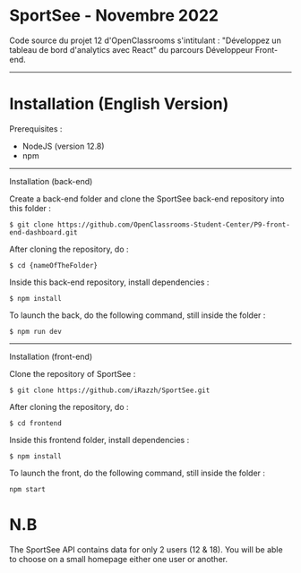 # SportSee - Novembre 2022

Code source du projet 12 d'OpenClassrooms s'intitulant : "Développez un tableau de bord d'analytics avec React" du parcours Développeur Front-end.

---

# Installation (English Version)

Prerequisites : 
- NodeJS (version 12.8)
- npm
---
Installation (back-end)

Create a back-end folder and clone the SportSee back-end repository into this folder :
```
$ git clone https://github.com/OpenClassrooms-Student-Center/P9-front-end-dashboard.git
```
After cloning the repository, do : 

```
$ cd {nameOfTheFolder}
```
Inside this back-end repository, install dependencies : 
```
$ npm install
```
To launch the back, do the following command, still inside the folder :

```
$ npm run dev
```
---
Installation (front-end)

Clone the repository of SportSee : 


```
$ git clone https://github.com/iRazzh/SportSee.git
```
After cloning the repository, do :

```
$ cd frontend
```
Inside this frontend folder, install dependencies : 

```
$ npm install
```
To launch the front, do the following command, still inside the folder :

```
npm start
```



# N.B

The SportSee API contains data for only 2 users (12 & 18). You will be able to choose on a small homepage either one user or another.